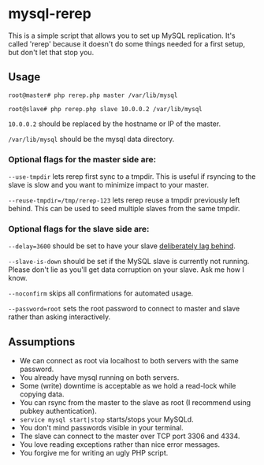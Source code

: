 # mysql-rerep

This is a simple script that allows you to set up MySQL replication. It's called 'rerep' because it doesn't do some things needed for a first setup, but don't let that stop you.

## Usage

```
root@master# php rerep.php master /var/lib/mysql

root@slave# php rerep.php slave 10.0.0.2 /var/lib/mysql
```

`10.0.0.2` should be replaced by the hostname or IP of the master.

`/var/lib/mysql` should be the mysql data directory.

### Optional flags for the master side are:

`--use-tmpdir` lets rerep first sync to a tmpdir. This is useful if rsyncing to the slave is slow and you want to minimize impact to your master.

`--reuse-tmpdir=/tmp/rerep-123` lets rerep reuse a tmpdir previously left behind. This can be used to seed multiple slaves from the same tmpdir.

### Optional flags for the slave side are:

`--delay=3600` should be set to have your slave [deliberately lag behind](https://dev.mysql.com/doc/refman/5.7/en/replication-delayed.html).

`--slave-is-down` should be set if the MySQL slave is currently not running. Please don't lie as you'll get data corruption on your slave. Ask me how I know.

`--noconfirm` skips all confirmations for automated usage.

`--password=root` sets the root password to connect to master and slave rather than asking interactively.

## Assumptions

* We can connect as root via localhost to both servers with the same password.
* You already have mysql running on both servers.
* Some (write) downtime is acceptable as we hold a read-lock while copying data.
* You can rsync from the master to the slave as root (I recommend using pubkey authentication).
* `service mysql start|stop` starts/stops your MySQLd.
* You don't mind passwords visible in your terminal.
* The slave can connect to the master over TCP port 3306 and 4334.
* You love reading exceptions rather than nice error messages.
* You forgive me for writing an ugly PHP script.

